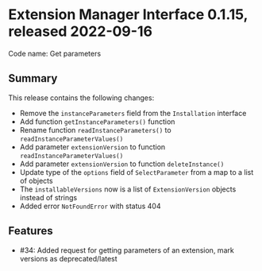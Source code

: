 # Extension Manager Interface 0.1.15, released 2022-09-16

Code name: Get parameters

## Summary

This release contains the following changes:

* Remove the `instanceParameters` field from the `Installation` interface
* Add function `getInstanceParameters()` function
* Rename function `readInstanceParameters()` to `readInstanceParameterValues()`
* Add parameter `extensionVersion` to function `readInstanceParameterValues()`
* Add parameter `extensionVersion` to function `deleteInstance()`
* Update type of the `options` field of `SelectParameter` from a map to a list of objects
* The `installableVersions` now is a list of `ExtensionVersion` objects instead of strings
* Added error `NotFoundError` with status 404

## Features

* #34: Added request for getting parameters of an extension, mark versions as deprecated/latest
